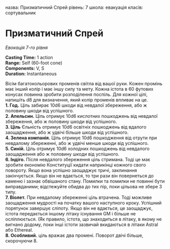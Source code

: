 назва: Призматичний Спрей рівень: 7 школа: евакуація класів: сортувальник

# Призматичний Спрей
_Евокація 7-го рівня_

**Casting Time:** 1 action    
**Range:** Self (60-foot cone)    
**Components:** V, S    
**Duration:** Instantaneous

Вісім багатокольорових променів світла від вашої руки. Кожен промінь має інший колір і має іншу силу та мету. Кожна істота в 60 футових конусах повинна зробити розподілення поспіль. Для кожної цілі, напишіть d8 для визначення, який колір променів впливає на це.    
**1. Год.** Ціль забирає 10d6 шкоди від невдалої збереження, або ж половину шкоди від успішного.    
**2. Апельсин.** Ціль отримує 10d6 кислотних пошкоджень від невдалої збереження, або ж половину шкоди від успішного.    
**3. Ціль** Єльність отримує 10d6 освітніх пошкоджень від вдалого заощадження, або ж удвічі більше шкоди від успішного.    
**4. Зелена компанія.** Ціль отримує 10d6 пошкодження від отрути при невдалому збереженні, або ж удвічі менше шкоди від успішного.    
**5. Синій.** Ціль отримує 10d6 холодних пошкоджень від невдалого заощадження або ж половину шкоди від успішного.    
**6. Індіго.** Після невдалого збереження ціль стримана. Тоді це має зробити економію Конституції кидати наприкінці кожного свого повороту. Якщо вона успішно заощаджує тричі, заклинання закінчується. Якщо він не вдається, то три рази він повернеться до каменю і зазнає обвішаного стану. Помилки та помилки не повинні бути виправданими; відстежуйте обидва до тих пір, поки цільова не збере 3 типу.    
**7. Віолет.** При невдалому збереженні ціль втрачена. Тоді можливе заощадження мудрості на початку вашого наступного кроку. Успішний порятунок завершує сліпоту. Якщо він не вдається, це заощаджує, істота передається іншому літаку існування GM і більше не осліплюється. (Як правило, істота, що знаходиться в літаку, в якому не вигнано додому, поки інші істоти зазвичай вкидаються в літаки Astral або Ethereal.    
**8. Особливий.** ціль вражає два промені. Поворот двічі більше, скорочуючи 8. 
